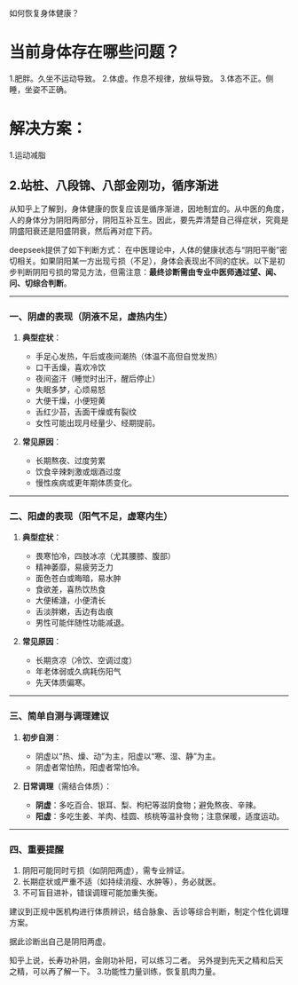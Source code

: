 如何恢复身体健康？

# 当前身体存在哪些问题？
1.肥胖。久坐不运动导致。
2.体虚。作息不规律，放纵导致。
3.体态不正。侧睡，坐姿不正确。

# 解决方案：
1.运动减脂
## 2.站桩、八段锦、八部金刚功，循序渐进
从知乎上了解到，身体健康的恢复应该是循序渐进，因地制宜的。从中医的角度，人的身体分为阴阳两部分，阴阳互补互生。因此，要先弄清楚自己得症状，究竟是阴盛阳衰还是阳盛阴衰，然后再对症下药。

deepseek提供了如下判断方式：
在中医理论中，人体的健康状态与“阴阳平衡”密切相关。如果阴阳某一方出现亏损（不足），身体会表现出不同的症状。以下是初步判断阴阳亏损的常见方法，但需注意：**最终诊断需由专业中医师通过望、闻、问、切综合判断**。

---

### **一、阴虚的表现（阴液不足，虚热内生）**
1. **典型症状**：
   - 手足心发热，午后或夜间潮热（体温不高但自觉发热）
   - 口干舌燥，喜欢冷饮
   - 夜间盗汗（睡觉时出汗，醒后停止）
   - 失眠多梦，心烦易怒
   - 大便干燥，小便短黄
   - 舌红少苔，舌面干燥或有裂纹
   - 女性可能出现月经量少、经期提前。

2. **常见原因**：
   - 长期熬夜、过度劳累
   - 饮食辛辣刺激或烟酒过度
   - 慢性疾病或更年期体质变化。

---

### **二、阳虚的表现（阳气不足，虚寒内生）**
1. **典型症状**：
   - 畏寒怕冷，四肢冰凉（尤其腰膝、腹部）
   - 精神萎靡，易疲劳乏力
   - 面色苍白或晦暗，易水肿
   - 食欲差，喜热饮热食
   - 大便稀溏，小便清长
   - 舌淡胖嫩，舌边有齿痕
   - 男性可能伴随性功能减退。

2. **常见原因**：
   - 长期贪凉（冷饮、空调过度）
   - 年老体弱或久病耗伤阳气
   - 先天体质偏寒。

---

### **三、简单自测与调理建议**
1. **初步自测**：
   - 阴虚以“热、燥、动”为主，阳虚以“寒、湿、静”为主。
   - 阴虚者常怕热，阳虚者常怕冷。

2. **日常调理**（需结合体质）：
   - **阴虚**：多吃百合、银耳、梨、枸杞等滋阴食物；避免熬夜、辛辣。
   - **阳虚**：多吃生姜、羊肉、桂圆、核桃等温补食物；注意保暖，适度运动。

---

### **四、重要提醒**
1. 阴阳可能同时亏损（如阴阳两虚），需专业辨证。
2. 长期症状或严重不适（如持续消瘦、水肿等），务必就医。
3. 不可盲目进补，错误调理可能加重失衡。

建议到正规中医机构进行体质辨识，结合脉象、舌诊等综合判断，制定个性化调理方案。

据此诊断出自己是阴阳两虚。

知乎上说，长寿功补阴，金刚功补阳，可以练习二者。
另外提到先天之精和后天之精，可以再了解一下。
3.功能性力量训练，恢复肌肉力量。

